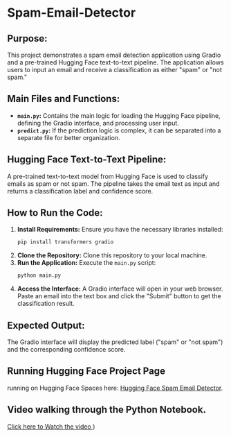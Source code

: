 # Spam-Email-Detector

## Purpose:
This project demonstrates a spam email detection application using Gradio and a pre-trained Hugging Face text-to-text pipeline. The application allows users to input an email and receive a classification as either "spam" or "not spam."

## Main Files and Functions:
* **`main.py`:** Contains the main logic for loading the Hugging Face pipeline, defining the Gradio interface, and processing user input.
* **`predict.py`:** If the prediction logic is complex, it can be separated into a separate file for better organization.

## Hugging Face Text-to-Text Pipeline:
A pre-trained text-to-text model from Hugging Face is used to classify emails as spam or not spam. The pipeline takes the email text as input and returns a classification label and confidence score.

## How to Run the Code:
1. **Install Requirements:** Ensure you have the necessary libraries installed:
   ```bash
   pip install transformers gradio
   ```
2. **Clone the Repository:** Clone this repository to your local machine.
3. **Run the Application:** Execute the `main.py` script:
   ```bash
   python main.py
   ```
4. **Access the Interface:** A Gradio interface will open in your web browser. Paste an email into the text box and click the "Submit" button to get the classification result.

## Expected Output:
The Gradio interface will display the predicted label ("spam" or "not spam") and the corresponding confidence score.

## Running Hugging Face Project Page
 running on Hugging Face Spaces here: [Hugging Face Spam Email Detector](https://huggingface.co/spaces/RakanAlsheraiwi/Spam_Email_Detector).

## Video walking through the Python Notebook.
[Click here to Watch the video ](https://drive.google.com/file/d/1IkXMdy0wsMt87r0W9Ae1P7TLg-owXXZB/view?usp=sharing))

